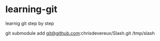 learning-git
============

learnig git step by step

git submodule add git@github.com:chrisdevereux/Slash.git /tmp/slash
